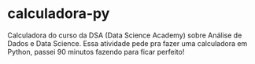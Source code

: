 # calculadora-py
Calculadora do curso da DSA (Data Science Academy) sobre Análise de Dados e Data Science. Essa atividade pede pra fazer uma calculadora em Python, passei 90 minutos fazendo para ficar perfeito!

